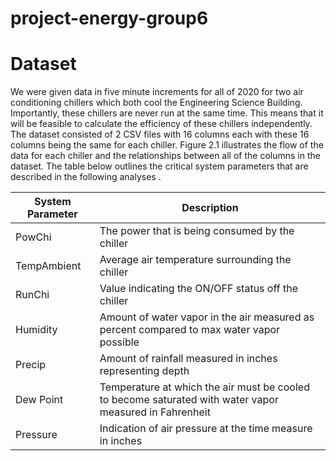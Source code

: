 # project-energy-group6

# Dataset
We were given data in five minute increments for all of 2020 for two air conditioning chillers which both cool the Engineering Science Building. Importantly, these chillers are never run at the same time. This means that it will be feasible to calculate the efficiency of these chillers independently. The dataset consisted of 2 CSV files with 16 columns each with these 16 columns being the same for each chiller. Figure 2.1 illustrates the flow of the data for each chiller and the relationships between all of the columns in the dataset. The table below outlines the critical system parameters that are described in the following analyses .

| System Parameter | Description |
| -----------------|-------------|
|PowChi|The power that is being consumed by the chiller|
|TempAmbient|Average air temperature surrounding the chiller|
|RunChi|Value indicating the ON/OFF status off the chiller|
|Humidity|Amount of water vapor in the air measured as percent compared to max water vapor possible|
|Precip|Amount of rainfall measured in inches representing depth|
|Dew Point|Temperature at which the air must be cooled to become saturated with water vapor measured in Fahrenheit|
|Pressure|Indication of air pressure at the time measure in inches|
